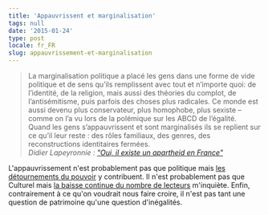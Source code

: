 ```yaml
---
title: 'Appauvrissent et marginalisation'
tags: null
date: '2015-01-24'
type: post
locale: fr_FR
slug: appauvrissement-et-marginalisation
---
```


> La marginalisation politique a placé les gens dans une forme de vide politique et de sens qu’ils remplissent avec tout et n’importe quoi: de l’identité, de la religion, mais aussi des théories du complot, de l’antisémitisme, puis parfois des choses plus radicales. Ce monde est aussi devenu plus conservateur, plus homophobe, plus sexiste – comme on l’a vu lors de la polémique sur les ABCD de l’égalité.  
>  Quand les gens s’appauvrissent et sont marginalisés ils se replient sur ce qu’il leur reste : des rôles familiaux, des genres, des reconstructions identitaires fermées.  
>  <cite>Didier Lapeyronnie : ["Oui, il existe un apartheid en France"](http://www.lesinrocks.com/2015/01/23/actualite/didier-lapeyronnie-oui-il-existe-un-apartheid-en-france-11549751/)</cite>

L'appauvrissement n'est probablement pas que politique mais [les détournements du pouvoir](http://www.blog-territorial.fr/lettre-a-mon-ancien-president/) y contribuent. Il n'est probablement pas que Culturel mais [la baisse continue du nombre de lecteurs](http://www.insee.fr/fr/themes/document.asp?ref_id=ip1253#inter3) m'inquiète. Enfin, contrairement à ce qu'on voudrait nous faire croire, il n'est pas tant une question de patrimoine qu'une question d'inégalités.
